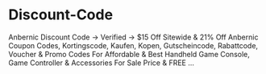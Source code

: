 # Discount-Code
Anbernic Discount Code → Verified → $15 Off Sitewide &amp; 21% Off Anbernic Coupon Codes, Kortingscode, Kaufen, Kopen, Gutscheincode, Rabattcode, Voucher &amp; Promo Codes For Affordable &amp; Best Handheld Game Console, Game Controller &amp; Accessories For Sale Price &amp; FREE ... 
